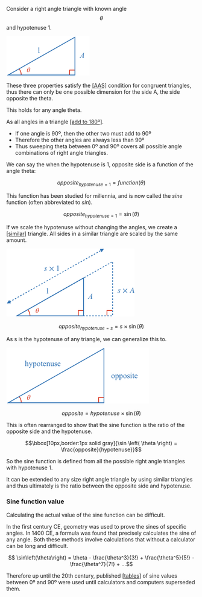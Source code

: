 Consider a right angle triangle with known angle $$\theta$$ and hypotenuse 1.

![](./initial.png)

These three properties satisfy the [[AAS]]((qr,'Math/Geometry_1/CongruentTriangles/base/Aas',#00756F)) condition for congruent triangles, thus there can only be one possible dimension for the side A, the side opposite the theta. 

This holds for any angle theta.

As all angles in a triangle [[add to 180º]]((qr,'Math/Geometry_1/Triangles/base/AngleSumPres',#00756F)).

* If one angle is 90º, then the other two must add to 90º
* Therefore the other angles are always less than 90º
* Thus sweeping theta between 0º and 90º covers all possible angle combinations of right angle triangles.

We can say the when the hypotenuse is 1, opposite side is a function of the angle theta:

$$opposite_{hypotenuse = 1} = function \left( \theta \right)$$

This function has been studied for millennia, and is now called the *sine* function (often abbreviated to *sin*).

$$opposite_{hypotenuse = 1} = \sin \left( \theta \right)$$

If we scale the hypotenuse without changing the angles, we create a [[similar]]((qr,'Math/Geometry_1/SimilarTriangles/base/SimilarPres',#00756F)) triangle. All sides in a similar triangle are scaled by the same amount. 

![](./similar.png)

$$opposite_{hypotenuse = s} = s \times \sin \left( \theta \right)$$

As s is the hypotenuse of any triangle, we can generalize this to.

![](./general.png)

$$opposite = hypotenuse \times \sin \left( \theta \right)$$

This is often rearranged to show that the sine function is the ratio of the opposite side and the hypotenuse.

$$\bbox[10px,border:1px solid gray]{\sin \left( \theta \right) = \frac{opposite}{hypotenuse}}$$

So the sine function is defined from all the possible right angle triangles with hypotenuse 1.

It can be extended to any size right angle triangle by using similar triangles and thus ultimately is the ratio between the opposite side and hypotenuse.

### Sine function value
Calculating the actual value of the sine function can be difficult.

In the first century CE, geometry was used to prove the sines of specific angles. In 1400 CE, a formula was found that precisely calculates the sine of any angle. Both these methods involve calculations that without a calculator can be long and difficult.

$$ \sin\left(\theta\right) = \theta - \frac{\theta^3}{3!} + \frac{\theta^5}{5!} - \frac{\theta^7}{7!} + ...$$

Therefore up until the 20th century, published [[tables]]((qr,'Math/Trigonometry_1/Sine/base/TableOfSines',#00756F)) of sine values between 0º and 90º were used until calculators and computers superseded them.

<!-- ## Pythagorean Theorem -->
<!-- 
### Example Equation:

$$\definecolor{g}{RGB}{29,177,0}\definecolor{b}{RGB}{0,118,186}\definecolor{r}{RGB}{238,34,12}\definecolor{v}{RGB}{203,41,123}\defineColor{gr}{100,100,100}$$

### Example Image
![](./test-image.png)

### Example QR
[[here]]((qr,'Math/Geometry_1/Triangles/base/AngleSumPres',#00756F)) -->